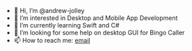 - 👋 Hi, I’m @andrew-jolley
- 👀 I’m interested in Desktop and Mobile App Development
- 🌱 I’m currently learning Swift and C#
- 💞️ I’m looking for some help on desktop GUI for Bingo Caller
- 📫 How to reach me: [email](mailto:admin@bingocaller.me)

<!---
andrew-jolley/andrew-jolley is a ✨ special ✨ repository because its `README.md` (this file) appears on your GitHub profile.
You can click the Preview link to take a look at your changes.
--->
